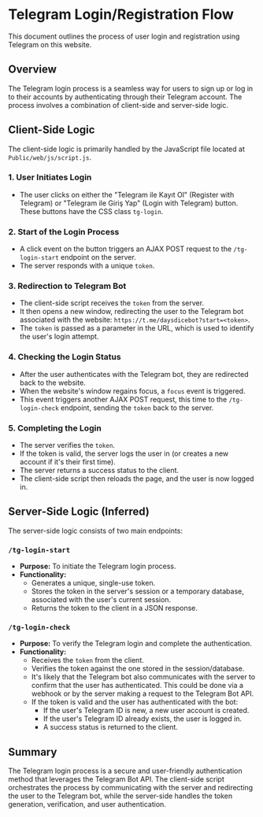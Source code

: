 # Telegram Login/Registration Flow

This document outlines the process of user login and registration using Telegram on this website.

## Overview

The Telegram login process is a seamless way for users to sign up or log in to their accounts by authenticating through their Telegram account. The process involves a combination of client-side and server-side logic.

## Client-Side Logic

The client-side logic is primarily handled by the JavaScript file located at `Public/web/js/script.js`.

### 1. User Initiates Login

- The user clicks on either the "Telegram ile Kayıt Ol" (Register with Telegram) or "Telegram ile Giriş Yap" (Login with Telegram) button. These buttons have the CSS class `tg-login`.

### 2. Start of the Login Process

- A click event on the button triggers an AJAX POST request to the `/tg-login-start` endpoint on the server.
- The server responds with a unique `token`.

### 3. Redirection to Telegram Bot

- The client-side script receives the `token` from the server.
- It then opens a new window, redirecting the user to the Telegram bot associated with the website: `https://t.me/daysdicebot?start=<token>`.
- The `token` is passed as a parameter in the URL, which is used to identify the user's login attempt.

### 4. Checking the Login Status

- After the user authenticates with the Telegram bot, they are redirected back to the website.
- When the website's window regains focus, a `focus` event is triggered.
- This event triggers another AJAX POST request, this time to the `/tg-login-check` endpoint, sending the `token` back to the server.

### 5. Completing the Login

- The server verifies the `token`.
- If the token is valid, the server logs the user in (or creates a new account if it's their first time).
- The server returns a success status to the client.
- The client-side script then reloads the page, and the user is now logged in.

## Server-Side Logic (Inferred)

The server-side logic consists of two main endpoints:

### `/tg-login-start`

- **Purpose:** To initiate the Telegram login process.
- **Functionality:**
    - Generates a unique, single-use token.
    - Stores the token in the server's session or a temporary database, associated with the user's current session.
    - Returns the token to the client in a JSON response.

### `/tg-login-check`

- **Purpose:** To verify the Telegram login and complete the authentication.
- **Functionality:**
    - Receives the `token` from the client.
    - Verifies the token against the one stored in the session/database.
    - It's likely that the Telegram bot also communicates with the server to confirm that the user has authenticated. This could be done via a webhook or by the server making a request to the Telegram Bot API.
    - If the token is valid and the user has authenticated with the bot:
        - If the user's Telegram ID is new, a new user account is created.
        - If the user's Telegram ID already exists, the user is logged in.
        - A success status is returned to the client.

## Summary

The Telegram login process is a secure and user-friendly authentication method that leverages the Telegram Bot API. The client-side script orchestrates the process by communicating with the server and redirecting the user to the Telegram bot, while the server-side handles the token generation, verification, and user authentication.
